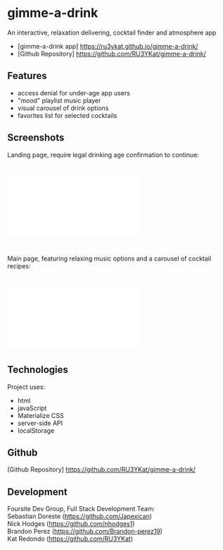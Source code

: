 # gimme-a-drink

An interactive, relaxation delivering, cocktail finder and atmosphere app

- [gimme-a-drink app] https://ru3ykat.github.io/gimme-a-drink/
- [Github Repository] https://github.com/RU3YKat/gimme-a-drink/

## Features

- access denial for under-age app users
- "mood" playlist music player
- visual carousel of drink options
- favorites list for selected cocktails

## Screenshots

Landing page, require legal drinking age confirmation to continue:

## ![gimme-a-drink - index.html](assets/images/screencapture-index-html-2021-10-10.pdf)

\
Main page, featuring relaxing music options and a carousel of cocktail recipes:

## ![gimme-a-drink - main.html](assets/images/screencapture-main-html-2021-10-10pdf.pdf)

## Technologies

Project uses:

- html
- javaScript
- Materialize CSS
- server-side API
- localStorage

## Github

[Github Repository] https://github.com/RU3YKat/gimme-a-drink/

## Development

Foursite Dev Group, Full Stack Development Team:\
Sebastian Doreste (https://github.com/Japexican)\
Nick Hodges (https://github.com/nhodges1)\
Brandon Perez (https://github.com/Brandon-perez19)\
Kat Redondo (https://github.com/RU3YKat)
